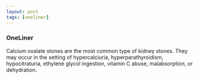 ```yaml
---
layout: post
tags: [oneliner]
---
```



### OneLiner

Calcium oxalate stones are the most common type of kidney stones. They may occur in the setting of hypercalciuria, hyperparathyroidism, hypocitraturia, ethylene glycol ingestion, vitamin C abuse, malabsorption, or dehydration.
